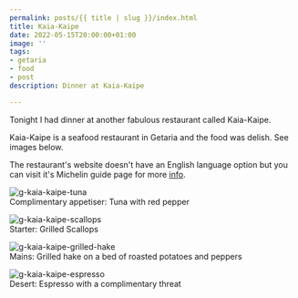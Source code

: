 ```yaml
---
permalink: posts/{{ title | slug }}/index.html
title: Kaia-Kaipe
date: 2022-05-15T20:00:00+01:00
image: ''
tags:
- getaria
- food
- post
description: Dinner at Kaia-Kaipe

---
```

<!-- Excerpt Start --> 
Tonight I had dinner at another fabulous restaurant called Kaia-Kaipe.
<!-- Excerpt End --> Kaia-Kaipe is a seafood restaurant in Getaria and the food was delish. See images below. 
The restaurant's website doesn't have an English language option but you can visit it's Michelin guide page for more [info](https://guide.michelin.com/en/pais-vasco/getaria/restaurant/kaia-kaipe).

![g-kaia-kaipe-tuna](/images/g-kaia-kaipe-tuna.jpg)  
Complimentary appetiser: Tuna with red pepper

![g-kaia-kaipe-scallops](/images/g-kaia-kaipe-scallops.jpg)  
Starter: Grilled Scallops

![g-kaia-kaipe-grilled-hake](/images/g-kaia-kaipe-grilled-hake.jpg)  
Mains: Grilled hake on a bed of roasted potatoes and peppers

![g-kaia-kaipe-espresso](/images/g-kaia-kaipe-espresso.jpg)  
Desert: Espresso with a complimentary threat